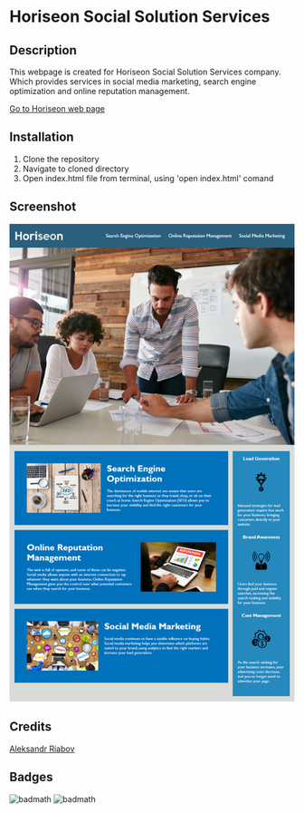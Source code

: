 # Horiseon Social Solution Services

## Description 

This webpage is created for Horiseon Social Solution Services company. Which provides services in social media marketing, search engine optimization and online reputation management.

<a href='https://aleksandrriabov.github.io/module-1-challenge/' >Go to Horiseon web page</a>


## Installation
  1. Clone the repository
  2. Navigate to cloned directory
  3. Open index.html file from terminal, using 'open index.html' comand


## Screenshot
![alt text](assets/images/screenshot.png)


## Credits
<a href="https://github.com/AleksandrRiabov">Aleksandr Riabov</a>

## Badges

![badmath](https://img.shields.io/badge/-CSS-blue)
![badmath](https://img.shields.io/badge/-HTML-blue)

